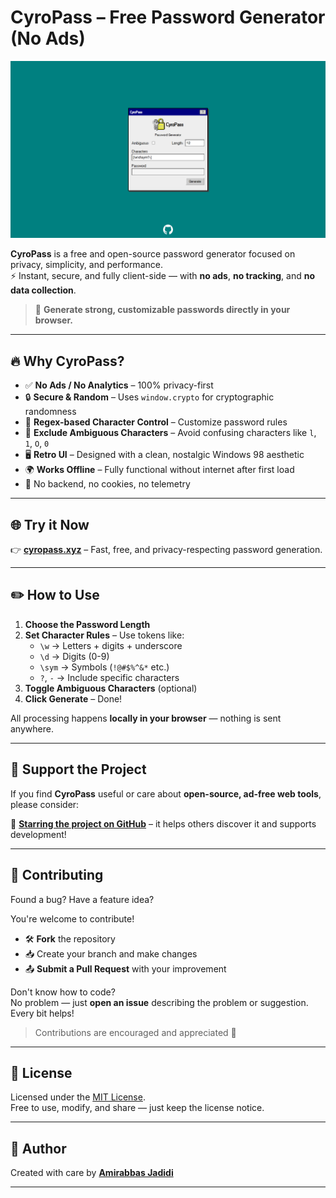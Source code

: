 # CyroPass – Free Password Generator (No Ads)

![CyroPass Screenshot](https://github.com/Amirabbasjadidi/CyroPass/blob/main/assets/images/CyroPass.png)

**CyroPass** is a free and open-source password generator focused on privacy, simplicity, and performance.  
⚡ Instant, secure, and fully client-side — with **no ads**, **no tracking**, and **no data collection**.

> 🔐 **Generate strong, customizable passwords directly in your browser.**

---

## 🔥 Why CyroPass?

- ✅ **No Ads / No Analytics** – 100% privacy-first
- 🔒 **Secure & Random** – Uses `window.crypto` for cryptographic randomness
- 🧩 **Regex-based Character Control** – Customize password rules
- 🧠 **Exclude Ambiguous Characters** – Avoid confusing characters like `l`, `1`, `O`, `0`
- 🖥️ **Retro UI** – Designed with a clean, nostalgic Windows 98 aesthetic
- 🌍 **Works Offline** – Fully functional without internet after first load
- 🚫 No backend, no cookies, no telemetry

---

## 🌐 Try it Now

👉 **[cyropass.xyz](https://cyropass.xyz)** – Fast, free, and privacy-respecting password generation.

---

## ✏️ How to Use

1. **Choose the Password Length**
2. **Set Character Rules** – Use tokens like:
   - `\w` → Letters + digits + underscore
   - `\d` → Digits (0-9)
   - `\sym` → Symbols (`!@#$%^&*` etc.)
   - `?`, `-` → Include specific characters
3. **Toggle Ambiguous Characters** (optional)
4. **Click Generate** – Done!

All processing happens **locally in your browser** — nothing is sent anywhere.

---

## 💖 Support the Project

If you find **CyroPass** useful or care about **open-source, ad-free web tools**, please consider:

🌟 **[Starring the project on GitHub](https://github.com/Amirabbasjadidi/CyroPass)** – it helps others discover it and supports development!

---

## 🤝 Contributing

Found a bug? Have a feature idea?

You're welcome to contribute!

- 🛠️ **Fork** the repository
- 📥 Create your branch and make changes
- 📤 **Submit a Pull Request** with your improvement

Don't know how to code?  
No problem — just **open an issue** describing the problem or suggestion. Every bit helps!

> Contributions are encouraged and appreciated 💚

---

## 📄 License

Licensed under the [MIT License](LICENSE).  
Free to use, modify, and share — just keep the license notice.

---

## 👤 Author

Created with care by [**Amirabbas Jadidi**](https://amirabbasjadidi.ir)

---
